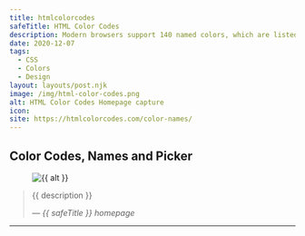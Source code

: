 ```yaml
---
title: htmlcolorcodes
safeTitle: HTML Color Codes
description: Modern browsers support 140 named colors, which are listed on this site. Use them in your HTML and CSS by name, Hex color code or RGB value.
date: 2020-12-07
tags:
  - CSS
  - Colors
  - Design
layout: layouts/post.njk
image: /img/html-color-codes.png
alt: HTML Color Codes Homepage capture
icon: 
site: https://htmlcolorcodes.com/color-names/
---
```


<div class="box">

## Color Codes, Names and Picker

<figure class="image">
<img alt="{{ alt }}" src="{{ image }}">
</figure>

> {{ description }}
>
> <cite>&mdash; {{ safeTitle }} homepage</cite>

</div>

---